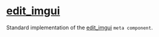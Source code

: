 # [edit_imgui](edit_imgui.hpp)

Standard implementation of the [edit_imgui](../../../meta/edit_imgui.md) `meta component`.